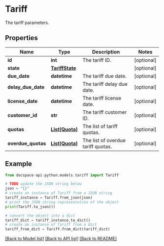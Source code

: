 # Tariff
The tariff parameters.

## Properties

Name | Type | Description | Notes
------------ | ------------- | ------------- | -------------
**id** | **int** | The tariff ID. | [optional] 
**state** | [**TariffState**](TariffState.md) |  | [optional] 
**due_date** | **datetime** | The tariff due date. | [optional] 
**delay_due_date** | **datetime** | The tariff delay due date. | [optional] 
**license_date** | **datetime** | The tariff license date. | [optional] 
**customer_id** | **str** | The tariff customer ID. | [optional] 
**quotas** | [**List[Quota]**](Quota.md) | The list of tariff quotas. | [optional] 
**overdue_quotas** | [**List[Quota]**](Quota.md) | The list of overdue tariff quotas. | [optional] 

## Example

```python
from docspace-api-python.models.tariff import Tariff

# TODO update the JSON string below
json = "{}"
# create an instance of Tariff from a JSON string
tariff_instance = Tariff.from_json(json)
# print the JSON string representation of the object
print(Tariff.to_json())

# convert the object into a dict
tariff_dict = tariff_instance.to_dict()
# create an instance of Tariff from a dict
tariff_from_dict = Tariff.from_dict(tariff_dict)
```
[[Back to Model list]](../README.md#documentation-for-models) [[Back to API list]](../README.md#documentation-for-api-endpoints) [[Back to README]](../README.md)


